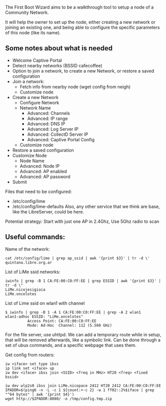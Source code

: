 The First Boot Wizard aims to be a walkthrough tool to setup a node of a Community Network.

It will help the owner to set up the node, either creating a new network or joining an existing one,
and being able to configure the specific parameters of this node (like its name).

## Some notes about what is needed

* Welcome Captive Portal
* Detect nearby networks (BSSID cafecoffee)
* Option to join a network, to create a new Network, or restore a saved configuration
* Join a network:
    * Fetch info from nearby node (wget config from neigh)
    * Customize node
* Create a new Network
    * Configure Network
    * Network Name
        * Advanced: Channels
        * Advanced: IP range
        * Advanced: DNS IP
        * Advanced: Log Server IP
        * Advanced: CollectD Server IP
        * Advanced: Captive Portal Config
    * Customize node
* Restore a saved configuration
* Customize Node
    * Node Name
    * Advanced: Node IP
    * Advanced: AP enabled
    * Advanced: AP password
* Submit

Files that need to be configured:
* /etc/config/lime
* /etc/config/lime-defaults
Also, any other service that we think are base, like the LibreServer, could be here.

Potential strategy: Start with just one AP in 2.4Ghz, Use 5Ghz radio to scan

## Useful commands:

Name of the network:
```
cat /etc/config/lime | grep ap_ssid | awk '{print $3}' | tr -d \'
quintana.libre.org.ar
```

List of LiMe ssid networks:
```
iwinfo | grep -B 1 CA:FE:00:C0:FF:EE | grep ESSID | awk '{print $3}' | tr -d \"
LiMe.nicojesigioia
LiMe.oncelotes
```

List of Lime ssid on wlan1 with channel
```
$ iwinfo | grep -B 1 -A 1 CA:FE:00:C0:FF:EE | grep -A 2 wlan1
wlan1-adhoc ESSID: "LiMe.oncelotes"
          Access Point: CA:FE:00:C0:FF:EE
          Mode: Ad-Hoc  Channel: 112 (5.560 GHz)
```

For the file server, use uhttpd.
We can add a temporary route while in setup, that will be removed afterwards, like a symbolic link.
Can be done through a set of ubus commands, and a specific webpage that uses them.

Get config from routers:
```
iw <iface> set type ibss
ip link set <iface> up
iw dev <iface> ibss join <SSID> <freq in MHz> HT20 <freq> <fixed bssid>
```

```
iw dev wlp2s0 ibss join LiMe.nicopace 2412 HT20 2412 CA:FE:00:C0:FF:EE
IPADDR=$(ping6 -n -L -c 1 ${count:+-c 2} -w 1 ff02::2%$iface | grep "^64 bytes" | awk '{print $4}')
wget http://$IPADDR:8080/ -o /tmp/config.tmp.zip
```

